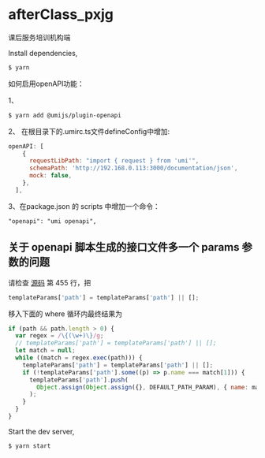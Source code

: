 # afterClass_pxjg
课后服务培训机构端

Install dependencies,

```bash
$ yarn
```
如何启用openAPI功能：

1、
```bash
$ yarn add @umijs/plugin-openapi
```
2、
在根目录下的.umirc.ts文件defineConfig中增加:
```js
openAPI: [
    {
      requestLibPath: "import { request } from 'umi'",
      schemaPath: 'http://192.168.0.113:3000/documentation/json',
      mock: false,
    },
  ],
```
3、在package.json 的 scripts 中增加一个命令：
```
"openapi": "umi openapi",
```
## 关于 openapi 脚本生成的接口文件多一个 params 参数的问题

请检查 [源码](node_modules@umijs\openapi\dist\serviceGenerator.js) 第 455 行，把

```js
templateParams['path'] = templateParams['path'] || [];
```

移入下面的 where 循环内最终结果为

```js
if (path && path.length > 0) {
  var regex = /\{(\w+)\}/g;
  // templateParams['path'] = templateParams['path'] || [];
  let match = null;
  while ((match = regex.exec(path))) {
    templateParams['path'] = templateParams['path'] || [];
    if (!templateParams['path'].some((p) => p.name === match[1])) {
      templateParams['path'].push(
        Object.assign(Object.assign({}, DEFAULT_PATH_PARAM), { name: match[1] }),
      );
    }
  }
}
```

Start the dev server,

```bash
$ yarn start
```
